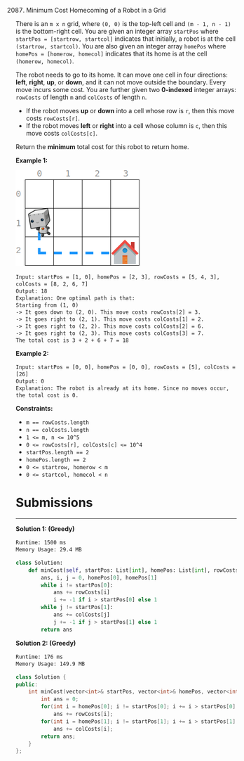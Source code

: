 2087. Minimum Cost Homecoming of a Robot in a Grid

There is an `m x n` grid, where `(0, 0)` is the top-left cell and `(m - 1, n - 1)` is the bottom-right cell. You are given an integer array `startPos` where `startPos = [startrow, startcol]` indicates that initially, a robot is at the cell `(startrow, startcol)`. You are also given an integer array `homePos` where `homePos = [homerow, homecol]` indicates that its home is at the cell `(homerow, homecol)`.

The robot needs to go to its home. It can move one cell in four directions: **left**, **right**, **up**, or **down**, and it can not move outside the boundary. Every move incurs some cost. You are further given two **0-indexed** integer arrays: `rowCosts` of length `m` and `colCosts` of length `n`.

* If the robot moves **up** or **down** into a cell whose row is `r`, then this move costs `rowCosts[r]`.
* If the robot moves **left** or **right** into a cell whose column is `c`, then this move costs `colCosts[c]`.

Return the **minimum** total cost for this robot to return home.

 

**Example 1:**

![2087_eg-1.png](img/2087_eg-1.png)
```
Input: startPos = [1, 0], homePos = [2, 3], rowCosts = [5, 4, 3], colCosts = [8, 2, 6, 7]
Output: 18
Explanation: One optimal path is that:
Starting from (1, 0)
-> It goes down to (2, 0). This move costs rowCosts[2] = 3.
-> It goes right to (2, 1). This move costs colCosts[1] = 2.
-> It goes right to (2, 2). This move costs colCosts[2] = 6.
-> It goes right to (2, 3). This move costs colCosts[3] = 7.
The total cost is 3 + 2 + 6 + 7 = 18
```

**Example 2:**
```
Input: startPos = [0, 0], homePos = [0, 0], rowCosts = [5], colCosts = [26]
Output: 0
Explanation: The robot is already at its home. Since no moves occur, the total cost is 0.
```

**Constraints:**

* `m == rowCosts.length`
* `n == colCosts.length`
* `1 <= m, n <= 10^5`
* `0 <= rowCosts[r], colCosts[c] <= 10^4`
* `startPos.length == 2`
* `homePos.length == 2`
* `0 <= startrow, homerow < m`
* `0 <= startcol, homecol < n`

# Submissions
---
**Solution 1: (Greedy)**
```
Runtime: 1500 ms
Memory Usage: 29.4 MB
```
```python
class Solution:
    def minCost(self, startPos: List[int], homePos: List[int], rowCosts: List[int], colCosts: List[int]) -> int:
        ans, i, j = 0, homePos[0], homePos[1]
        while i != startPos[0]:
            ans += rowCosts[i]
            i += -1 if i > startPos[0] else 1
        while j != startPos[1]:
            ans += colCosts[j]
            j += -1 if j > startPos[1] else 1
        return ans
```

**Solution 2: (Greedy)**
```
Runtime: 176 ms
Memory Usage: 149.9 MB
```
```c++
class Solution {
public:
    int minCost(vector<int>& startPos, vector<int>& homePos, vector<int>& rowCosts, vector<int>& colCosts) {
        int ans = 0;
        for(int i = homePos[0]; i != startPos[0]; i += i > startPos[0] ? -1 : 1)  // move row-wise from end to start
            ans += rowCosts[i];
        for(int i = homePos[1]; i != startPos[1]; i += i > startPos[1] ? -1 : 1)  // move col-wise from end to start
            ans += colCosts[i];
        return ans;
    }
};
```
